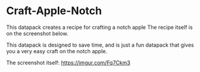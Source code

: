 # Craft-Apple-Notch

This datapack creates a recipe for crafting a notch apple
The recipe itself is on the screenshot below.

This datapack is designed to save time, and is just a fun datapack that gives you a very easy сraft on the notch apple.

The screenshot itself:
https://imgur.com/Fq7Ckm3
